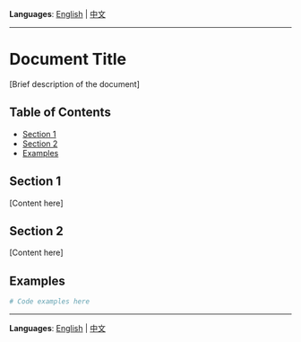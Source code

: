 <!-- Language switcher - place at top of every documentation file -->
**Languages**: [English](FILENAME.md) | [中文](FILENAME.zh.md)

---

# Document Title

[Brief description of the document]

## Table of Contents

- [Section 1](#section-1)
- [Section 2](#section-2)
- [Examples](#examples)

## Section 1

[Content here]

## Section 2

[Content here]

## Examples

```bash
# Code examples here
```

---

**Languages**: [English](FILENAME.md) | [中文](FILENAME.zh.md)